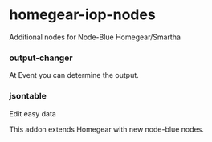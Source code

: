 # homegear-iop-nodes
Additional nodes for Node-Blue Homegear/Smartha


### output-changer
At Event you can determine the output.

### jsontable
Edit easy data 

This addon extends Homegear with new node-blue nodes.